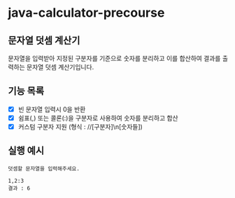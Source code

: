 # java-calculator-precourse

## 문자열 덧셈 계산기

문자열을 입력받아 지정된 구분자를 기준으로 숫자를 분리하고 
이를 합산하여 결과를 출력하는 문자열 덧셈 계산기입니다.

## 기능 목록

- [x] 빈 문자열 입력시 0을 반환
- [x] 쉼표(,) 또는 콜론(:)을 구분자로 사용하여 숫자를 분리하고 합산
- [x] 커스텀 구분자 지원 (형식 : //[구분자]\n[숫자들])

## 실행 예시
```
덧셈할 문자열을 입력해주세요.

1,2:3
결과 : 6
```
